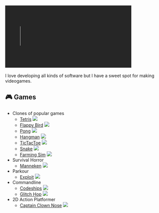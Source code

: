 ![Welcome](./Assets/Welcome.gif)

I love developing all kinds of software but I have a sweet spot for making videogames.

## 🎮 Games
### 
- Clones of popular games
  - [Tetris](https://github.com/Nizar1999/Yet-Another-Tetris-Clone) ![](https://img.shields.io/badge/-Unity-grey?logo=unity)
  - [Flappy Bird](https://github.com/Nizar1999/Yet-Another-Flappy-Bird-Clone) ![](https://img.shields.io/badge/-Unity-grey?logo=unity)
  - [Pong](https://github.com/Nizar1999/Yet-Another-Pong-Clone) ![](https://img.shields.io/badge/-Unity-grey?logo=unity)
  - [Hangman](https://github.com/Nizar1999/Yet-Another-Hangman-Clone) ![](https://img.shields.io/badge/-Unity-grey?logo=unity)
  - [TicTacToe](https://github.com/Nizar1999/Unbeatable-TicTacToe) ![](https://img.shields.io/badge/-Unity-grey?logo=unity)
  - [Snake](https://github.com/Nizar1999/Yet-Another-Snake-Clone) ![](https://img.shields.io/badge/-Unity-grey?logo=unity)
  - [Farming Sim](https://github.com/Nizar1999/Farming-Sim) ![](https://img.shields.io/badge/-Unity-grey?logo=unity)
- Survival Horror
  - [Manneken](https://github.com/Nizar1999/Manneken) ![](https://img.shields.io/badge/-Unreal%20Engine-grey?logo=unreal-engine&logoColor=white)
- Parkour
  - [Exploit](https://github.com/Nizar1999/Expl01t) ![](https://img.shields.io/badge/-Unreal%20Engine-grey?logo=unreal-engine&logoColor=white)
- Commandline
  - [Codeships](https://github.com/Nizar1999/Codeships) ![](https://img.shields.io/badge/-C++-grey?logo=c++&logoColor=white)
  - [Glitch Hop](https://github.com/Nizar1999/Glitch-Hop) ![](https://img.shields.io/badge/-C++-grey?logo=c++&logoColor=white)
- 2D Action Platformer
  - [Captain Clown Nose](https://github.com/Nizar1999/Captain-Clown-Nose) ![](https://img.shields.io/badge/-Godot-grey?logo=godot-engine&logoColor=white)
